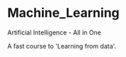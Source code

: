 # Machine_Learning
 Artificial Intelligence - All in One
 
 A fast course to 'Learning from data'.
 
